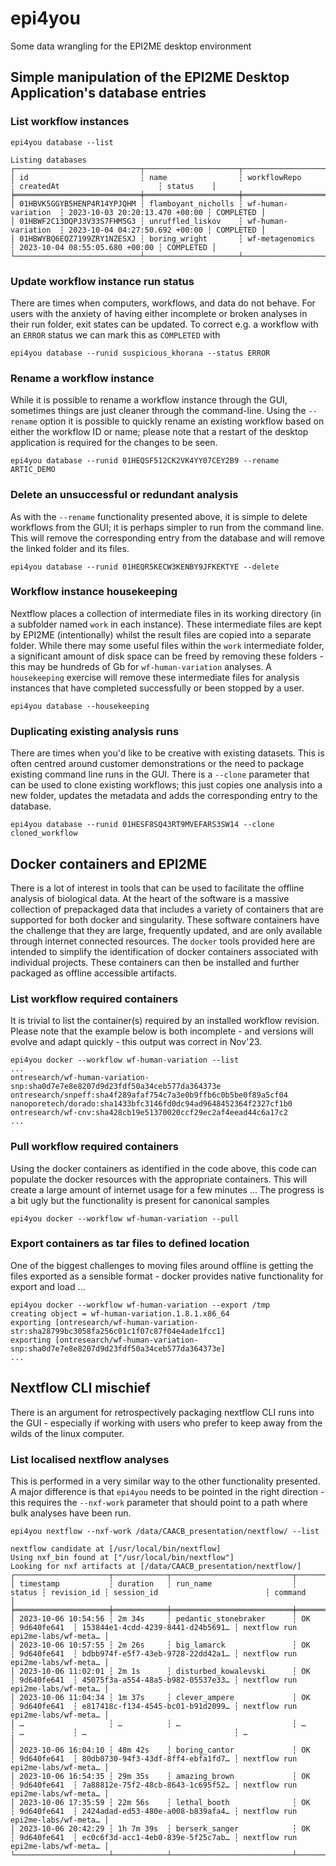 # epi4you
Some data wrangling for the EPI2ME desktop environment

## Simple manipulation of the EPI2ME Desktop Application's database entries

### List workflow instances

```
epi4you database --list

Listing databases
┌────────────────────────────┬─────────────────────┬─────────────────────┬────────────────────────────────┬───────────┐
│ id                         ┆ name                ┆ workflowRepo        ┆ createdAt                      ┆ status    │
╞════════════════════════════╪═════════════════════╪═════════════════════╪════════════════════════════════╪═══════════╡
│ 01HBVK5GGYB5HENP4R14YPJQHM ┆ flamboyant_nicholls ┆ wf-human-variation  ┆ 2023-10-03 20:20:13.470 +00:00 ┆ COMPLETED │
│ 01HBWF2C13DQPJ3V33S7FHM5G3 ┆ unruffled_liskov    ┆ wf-human-variation  ┆ 2023-10-04 04:27:50.692 +00:00 ┆ COMPLETED │
│ 01HBWYBQ6EQZ7199ZRY1NZESXJ ┆ boring_wright       ┆ wf-metagenomics     ┆ 2023-10-04 08:55:05.680 +00:00 ┆ COMPLETED │
└────────────────────────────┴─────────────────────┴─────────────────────┴────────────────────────────────┴───────────┘
```

### Update workflow instance run status

There are times when computers, workflows, and data do not behave. For users with the anxiety of having either incomplete
or broken analyses in their run folder, exit states can be updated. To correct e.g. a workflow with an `ERROR` status
we can mark this as `COMPLETED` with

```
epi4you database --runid suspicious_khorana --status ERROR
```

### Rename a workflow instance

While it is possible to rename a workflow instance through the GUI, sometimes things are just cleaner through the command-line.
Using the `--rename` option it is possible to quickly rename an existing workflow based on either the workflow ID or name; please
note that a restart of the desktop application is required for the changes to be seen.

```
epi4you database --runid 01HEQSF512CK2VK4YY07CEY2B9 --rename ARTIC_DEMO
```

### Delete an unsuccessful or redundant analysis

As with the `--rename` functionality presented above, it is simple to delete workflows from the GUI; it is perhaps simpler to
run from the command line. This will remove the corresponding entry from the database and will remove the linked folder and its
files.

```
epi4you database --runid 01HEQR5KECW3KENBY9JFKEKTYE --delete
```

### Workflow instance housekeeping

Nextflow places a collection of intermediate files in its working directory (in a subfolder named `work` in each
instance). These intermediate files are kept by EPI2ME (intentionally) whilst the result files are copied into a separate folder. 
While there may some useful files within the `work` intermediate folder, a significant amount of disk space can be freed by
removing these folders - this may be hundreds of Gb for `wf-human-variation` analyses. A `housekeeping` exercise will remove
these intermediate files for analysis instances that have completed successfully or been stopped by a user.

```
epi4you database --housekeeping
```

### Duplicating existing analysis runs

There are times when you'd like to be creative with existing datasets. This is often centred around customer demonstrations or
the need to package existing command line runs in the GUI. There is a `--clone` parameter that can be used to clone existing
workflows; this just copies one analysis into a new folder, updates the metadata and adds the corresponding entry to the
database.

```
epi4you database --runid 01HESF8SQ43RT9MVEFARS3SW14 --clone cloned_workflow
```


## Docker containers and EPI2ME

There is a lot of interest in tools that can be used to facilitate the offline analysis of biological data. At the heart of the
software is a massive collection of prepackaged data that includes a variety of containers that are supported for both docker
and singularity. These software containers have the challenge that they are large, frequently updated, and are only available
through internet connected resources. The `docker` tools provided here are intended to simplify the identification of docker
containers associated with individual projects. These containers can then be installed and further packaged as offline
accessible artifacts. 

### List workflow required containers

It is trivial to list the container(s) required by an installed workflow revision. Please note that the example below is
both incomplete - and versions will evolve and adapt quickly - this output was correct in Nov'23.

```
epi4you docker --workflow wf-human-variation --list
...
ontresearch/wf-human-variation-snp:sha0d7e7e8e8207d9d23fdf50a34ceb577da364373e
ontresearch/snpeff:sha4f289afaf754c7a3e0b9ffb6c0b5be0f89a5cf04
nanoporetech/dorado:sha1433bfc3146fd0dc94ad9648452364f2327cf1b0
ontresearch/wf-cnv:sha428cb19e51370020ccf29ec2af4eead44c6a17c2
...
```

### Pull workflow required containers

Using the docker containers as identified in the code above, this code can populate the docker resources with the appropriate
containers. This will create a large amount of internet usage for a few minutes ... The progress is a bit ugly but the
functionality is present for canonical samples

```
epi4you docker --workflow wf-human-variation --pull
```

### Export containers as tar files to defined location

One of the biggest challenges to moving files around offline is getting the files exported as a sensible format - docker provides
native functionality for export and load ...

```
epi4you docker --workflow wf-human-variation --export /tmp
creating object = wf-human-variation.1.8.1.x86_64
exporting [ontresearch/wf-human-variation-str:sha28799bc3058fa256c01c1f07c87f04e4ade1fcc1]
exporting [ontresearch/wf-human-variation-snp:sha0d7e7e8e8207d9d23fdf50a34ceb577da364373e]
...
```

## Nextflow CLI mischief

There is an argument for retrospectively packaging nextflow CLI runs into the GUI - especially if working with users who prefer to
keep away from the wilds of the linux computer.

### List localised nextflow analyses

This is performed in a very similar way to the other functionality presented. A major difference is that `epi4you` needs to be pointed in the right
direction - this requires the `--nxf-work` parameter that should point to a path where bulk analyses have been run.

```
epi4you nextflow --nxf-work /data/CAACB_presentation/nextflow/ --list

nextflow candidate at [/usr/local/bin/nextflow]
Using nxf_bin found at ["/usr/local/bin/nextflow"]
Looking for nxf artifacts at [/data/CAACB_presentation/nextflow/]
┌─────────────────────┬────────────┬───────────────────────────┬────────┬─────────────┬───────────────────────────────────┬───────────────────────────────────┐
│ timestamp           ┆ duration   ┆ run_name                  ┆ status ┆ revision_id ┆ session_id                        ┆ command                           │
╞═════════════════════╪════════════╪═══════════════════════════╪════════╪═════════════╪═══════════════════════════════════╪═══════════════════════════════════╡
│ 2023-10-06 10:54:56 ┆ 2m 34s     ┆ pedantic_stonebraker      ┆ OK     ┆ 9d640fe641  ┆ 153844e1-4cdd-4239-8441-d24b5691… ┆ nextflow run epi2me-labs/wf-meta… │
│ 2023-10-06 10:57:55 ┆ 2m 26s     ┆ big_lamarck               ┆ OK     ┆ 9d640fe641  ┆ bdbb974f-e5f7-43eb-9728-22dd42a1… ┆ nextflow run epi2me-labs/wf-meta… │
│ 2023-10-06 11:02:01 ┆ 2m 1s      ┆ disturbed_kowalevski      ┆ OK     ┆ 9d640fe641  ┆ 45075f3a-a554-48a5-b982-05537e33… ┆ nextflow run epi2me-labs/wf-meta… │
│ 2023-10-06 11:04:34 ┆ 1m 37s     ┆ clever_ampere             ┆ OK     ┆ 9d640fe641  ┆ e817418c-f134-4545-bc01-b91d2099… ┆ nextflow run epi2me-labs/wf-meta… │
│ …                   ┆ …          ┆ …                         ┆ …      ┆ …           ┆ …                                 ┆ …                                 │
│ 2023-10-06 16:04:10 ┆ 48m 42s    ┆ boring_cantor             ┆ OK     ┆ 9d640fe641  ┆ 80db0730-94f3-43df-8ff4-ebfa1fd7… ┆ nextflow run epi2me-labs/wf-meta… │
│ 2023-10-06 16:54:35 ┆ 29m 35s    ┆ amazing_brown             ┆ OK     ┆ 9d640fe641  ┆ 7a88812e-75f2-48cb-8643-1c695f52… ┆ nextflow run epi2me-labs/wf-meta… │
│ 2023-10-06 17:35:59 ┆ 22m 56s    ┆ lethal_booth              ┆ OK     ┆ 9d640fe641  ┆ 2424adad-ed53-480e-a008-b839afa4… ┆ nextflow run epi2me-labs/wf-meta… │
│ 2023-10-06 20:42:29 ┆ 1h 7m 39s  ┆ berserk_sanger            ┆ OK     ┆ 9d640fe641  ┆ ec0c6f3d-acc1-4eb0-839e-5f25c7ab… ┆ nextflow run epi2me-labs/wf-meta… │
└─────────────────────┴────────────┴───────────────────────────┴────────┴─────────────┴───────────────────────────────────┴───────────────────────────────────┘
```